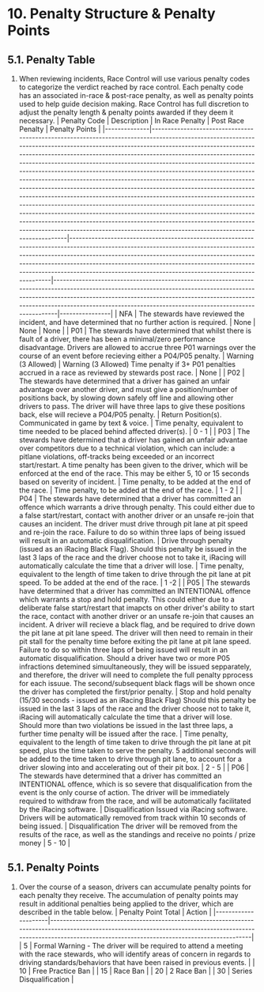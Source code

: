 # 10. Penalty Structure & Penalty Points

## 5.1. Penalty Table
1. When reviewing incidents, Race Control will use various penalty codes to categorize the verdict reached by race control. Each penalty code has an associated in-race & post-race penalty, as well as penalty points used to help guide decision making. Race Control has full discretion to adjust the penalty length & penalty points awarded if they deem it necessary. 
| Penalty Code | Description                                                                                                                                                                                                                                                                                                                                                                                                                                                                                                                                                                                                                                                                                                                                                                                                                                                                                                                                                           | In Race Penalty                                                                                                                                                                                                                                                                                                                                                            | Post Race Penalty                                                                                                                                                                                                                                                                                       | Penalty Points |
|--------------|-----------------------------------------------------------------------------------------------------------------------------------------------------------------------------------------------------------------------------------------------------------------------------------------------------------------------------------------------------------------------------------------------------------------------------------------------------------------------------------------------------------------------------------------------------------------------------------------------------------------------------------------------------------------------------------------------------------------------------------------------------------------------------------------------------------------------------------------------------------------------------------------------------------------------------------------------------------------------|----------------------------------------------------------------------------------------------------------------------------------------------------------------------------------------------------------------------------------------------------------------------------------------------------------------------------------------------------------------------------|---------------------------------------------------------------------------------------------------------------------------------------------------------------------------------------------------------------------------------------------------------------------------------------------------------|----------------|
| NFA          | The stewards have reviewed the incident, and have determined that no further action is required.                                                                                                                                                                                                                                                                                                                                                                                                                                                                                                                                                                                                                                                                                                                                                                                                                                                                      | None                                                                                                                                                                                                                                                                                                                                                                       | None                                                                                                                                                                                                                                                                                                    | None           |
| P01          | The stewards have determined that whilst there is fault of a driver, there has been a minimal/zero performance disadvantage.  Drivers are allowed to accrue three P01 warnings over the course of an event before recieving either a P04/P05 penalty.                                                                                                                                                                                                                                                                                                                                                                                                                                                                                                                                                                                                                                                                                                                 | Warning (3 Allowed)                                                                                                                                                                                                                                                                                                                                                        | Warning (3 Allowed)  Time penalty if 3+ P01 penalties accrued in a race as reviewed by stewards post race.                                                                                                                                                                                              | None           |
| P02          | The stewards have determined that a driver has gained an unfair advantage over another driver, and must give a position/number of positions back, by slowing down safely off line and allowing other drivers to pass.  The driver will have three laps to give these positions back, else will recieve a P04/P05 penalty.                                                                                                                                                                                                                                                                                                                                                                                                                                                                                                                                                                                                                                             | Return Position(s).  Communicated in game by text & voice.                                                                                                                                                                                                                                                                                                                 | Time penalty, equivalent to time needed to be placed behind affected driver(s).                                                                                                                                                                                                                         | 0 - 1          |
| P03          | The stewards have determined that a driver has gained an unfair advantae over competitors due to a technical violation, which can include: a pitlane violations, off-tracks being exceeded or an incorrect start/restart.   A time penalty has been given to the driver, which will be enforced at the end of the race. This may be either 5, 10 or 15 seconds based on severity of incident.                                                                                                                                                                                                                                                                                                                                                                                                                                                                                                                                                                         | Time penalty, to be added at the end of the race.                                                                                                                                                                                                                                                                                                                          | Time penalty, to be added at the end of the race.                                                                                                                                                                                                                                                       | 1 - 2          |
| P04          | The stewards have determined that a driver has committed an offence which warrants a drive through penalty. This could either due to a false start/restart, contact with another driver or an unsafe re-join that causes an incident.   The driver must drive through pit lane at pit speed and re-join the race. Failure to do so within three laps of being issued will result in an automatic disqualification.                                                                                                                                                                                                                                                                                                                                                                                                                                                                                                                                                    | Drive through penalty (issued as an iRacing Black Flag).  Should this penalty be issued in the last 3 laps of the race and the driver choose not to take it, iRacing will automatically calculate the time that a driver will lose.                                                                                                                                        | Time penalty, equivalent to the length of time taken to drive through the pit lane at pit speed.  To be added at the end of the race.                                                                                                                                                                   | 1 -2           |
| P05          | The stewards have determined that a driver has committed an INTENTIONAL offence which warrants a stop and hold penalty. This could either due to a deliberate false start/restart that imapcts on other driver's ability to start the race, contact with another driver or an unsafe re-join that causes an incident.   A driver will recieve a black flag, and be required to drive down the pit lane at pit lane speed. The driver will then need to remain in their pit stall for the penalty time before exiting the pit lane at pit lane speed. Failure to do so within three laps of being issued will result in an automatic disqualification.  Should a driver have two or more P05 infractions detemined simuultaneously, they will be issued sepparately, and therefore, the driver will need to complete the full penalty pprocess for each issuue. The second/subsequent black flags will be shown once the driver has completed the first/prior penalty. | Stop and hold penalty (15/30 seconds - issued as an iRacing Black Flag)  Should this penalty be issued in the last 3 laps of the race and the driver choose not to take it, iRacing will automatically calculate the time that a driver will lose. Should more than two violations be issued in the last three laps, a further time penalty will be issued after the race. | Time penalty, equivalent to the length of time taken to drive through the pit lane at pit speed, plus the time taken to serve the penalty.  5 additional seconds will be added to the time taken to drive through pit lane, to account for a driver slowing into and accelerating out of their pit box. | 2 - 5          |
| P06          | The stewards have determined that a driver has committed an INTENTIONAL offence, which is so severe that disqualification from the event is the only course of action. The driver will be immediately required to withdraw from the race, and will be automatically facilitated by the iRacing software.                                                                                                                                                                                                                                                                                                                                                                                                                                                                                                                                                                                                                                                              | Disqualification  Issued via iRacing software. Drivers will be automatically removed from track within 10 seconds of being issued.                                                                                                                                                                                                                                         | Disqualification  The driver will be removed from the results of the race, as well as the standings and receive no points / prize money                                                                                                                                                                 | 5 - 10         |



## 5.1. Penalty Points
1. Over the course of a season, drivers can accumulate penalty points for each penalty they receive. The accumulation of penalty points may result in additional penalties being applied to the driver, which are described in the table below.
| Penalty Point Total | Action                                                                                                                                                                                                            |
|---------------------|-------------------------------------------------------------------------------------------------------------------------------------------------------------------------------------------------------------------|
| 5                   | Formal Warning - The driver will be required to attend a meeting with the race stewards, who will identify areas of concern in regards to driving standards/behaviors that have been raised in previous events. |
| 10                  | Free Practice Ban                                                                                                                                                                                                 |
| 15                  | Race Ban                                                                                                                                                                                                          |
| 20                  | 2 Race Ban                                                                                                                                                                                                        |
| 30                  | Series Disqualification                                                                                                                                                                                           |
